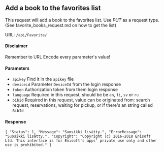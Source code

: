 ## Add a book to the favorites list

This request will add a book to the favorites list. Use *PUT* as a request type.
(See favorite_books_request.md on how to get the list)

URL: `/api/Favorite/`

#### Disclaimer
Remember to URL Encode every parameter's value!

#### Parameters


- `apikey` Find it in the `apikey` file
- `deviceid` Parameter `DeviceId` from the login response
- `token` Authorization token from them login response
- `language` Required in this request, should be be `en`, `fi`, `sv` or `ru` 
- `bibid` Required in this request, value can be originated from: search request, reservations, waiting for pickup, or if there's an string called `BibId`

#### Response

`
{
    "Status": 1,
    "Message": "Suosikki lisätty.",
    "ErrorMessage": "Suosikki lisätty.",
    "Copyright": "Copyright (c) 2016-2018 Enisoft Ltd. This interface is for Enisoft's apps' private use only and other use is prohibited."
}
`
